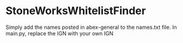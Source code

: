 # StoneWorksWhitelistFinder

Simply add the names posted in abex-general to the names.txt file. In main.py, replace the IGN with your own IGN
